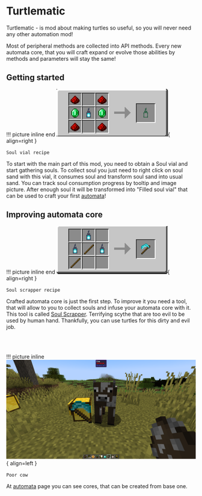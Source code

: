 # Turtlematic

Turtlematic - is mod about making turtles so useful, so you will never need any other automation mod!

Most of peripheral methods are collected into API methods. Every new automata core, that you will craft expand or evolve those abilities by methods and parameters will stay the same!

## Getting started

!!! picture inline end
    ![Header](../images/soul_vial_recipe.png){ align=right }

    Soul vial recipe

To start with the main part of this mod, you need to obtain a Soul vial and start gathering souls. To collect soul you just need to right click on soul sand with this vial, it consumes soul and transform soul sand into usual sand. You can track soul consumption progress by tooltip and image picture. After enough soul it will be transformed into "Filled soul vial" that can be used to craft your first [automata](automata/automata.md)!

## Improving automata core

!!! picture inline end
    ![Header](../images/soul_scrapper_recipe.png){ align=right }

    Soul scrapper recipe

Crafted automata core is just the first step. To improve it you need a tool, that will allow to you to collect souls and infuse your automata core with it. This tool is called [Soul Scrapper](./miscellaneous/soul_scrapper.md). Terrifying scythe that are too evil to be used by human hand. Thankfully, you can use turtles for this dirty and evil job.

<br/><br/>

!!! picture inline
    ![Header](../images/soul_scrapping_turtle.png){ align=left }

    Poor cow

At [automata](automata/automata.md) page you can see cores, that can be created from base one.
